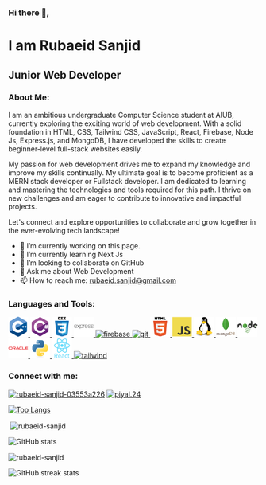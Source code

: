 ### Hi there 👋, 
# I am Rubaeid Sanjid
## Junior Web Developer
### About Me:
I am an ambitious undergraduate Computer Science student at AIUB, currently exploring the exciting world of web development. With a solid foundation in HTML, CSS, Tailwind CSS, JavaScript, React, Firebase, Node Js, Express.js, and MongoDB, I have developed the skills to create beginner-level full-stack websites easily.

My passion for web development drives me to expand my knowledge and improve my skills continually. My ultimate goal is to become proficient as a MERN stack developer or Fullstack developer. I am dedicated to learning and mastering the technologies and tools required for this path. I thrive on new challenges and am eager to contribute to innovative and impactful projects.

Let's connect and explore opportunities to collaborate and grow together in the ever-evolving tech landscape!

- 🔭 I’m currently working on this page. 
- 🌱 I’m currently learning Next Js 
- 👯 I’m looking to collaborate on GitHub 
- 💬 Ask me about Web Development 
- 📫 How to reach me: rubaeid.sanjid@gmail.com
  
<h3 align="left">Languages and Tools:</h3>
<p align="left"> <a href="https://www.w3schools.com/cpp/" target="_blank" rel="noreferrer"> <img src="https://raw.githubusercontent.com/devicons/devicon/master/icons/cplusplus/cplusplus-original.svg" alt="cplusplus" width="40" height="40"/> </a> <a href="https://www.w3schools.com/cs/" target="_blank" rel="noreferrer"> <img src="https://raw.githubusercontent.com/devicons/devicon/master/icons/csharp/csharp-original.svg" alt="csharp" width="40" height="40"/> </a> <a href="https://www.w3schools.com/css/" target="_blank" rel="noreferrer"> <img src="https://raw.githubusercontent.com/devicons/devicon/master/icons/css3/css3-original-wordmark.svg" alt="css3" width="40" height="40"/> </a> <a href="https://expressjs.com" target="_blank" rel="noreferrer"> <img src="https://raw.githubusercontent.com/devicons/devicon/master/icons/express/express-original-wordmark.svg" alt="express" width="40" height="40"/> </a> <a href="https://firebase.google.com/" target="_blank" rel="noreferrer"> <img src="https://www.vectorlogo.zone/logos/firebase/firebase-icon.svg" alt="firebase" width="40" height="40"/> </a> <a href="https://git-scm.com/" target="_blank" rel="noreferrer"> <img src="https://www.vectorlogo.zone/logos/git-scm/git-scm-icon.svg" alt="git" width="40" height="40"/> </a> <a href="https://www.w3.org/html/" target="_blank" rel="noreferrer"> <img src="https://raw.githubusercontent.com/devicons/devicon/master/icons/html5/html5-original-wordmark.svg" alt="html5" width="40" height="40"/> </a> <a href="https://developer.mozilla.org/en-US/docs/Web/JavaScript" target="_blank" rel="noreferrer"> <img src="https://raw.githubusercontent.com/devicons/devicon/master/icons/javascript/javascript-original.svg" alt="javascript" width="40" height="40"/> </a> <a href="https://www.linux.org/" target="_blank" rel="noreferrer"> <img src="https://raw.githubusercontent.com/devicons/devicon/master/icons/linux/linux-original.svg" alt="linux" width="40" height="40"/> </a> <a href="https://www.mongodb.com/" target="_blank" rel="noreferrer"> <img src="https://raw.githubusercontent.com/devicons/devicon/master/icons/mongodb/mongodb-original-wordmark.svg" alt="mongodb" width="40" height="40"/> </a> <a href="https://nodejs.org" target="_blank" rel="noreferrer"> <img src="https://raw.githubusercontent.com/devicons/devicon/master/icons/nodejs/nodejs-original-wordmark.svg" alt="nodejs" width="40" height="40"/> </a> <a href="https://www.oracle.com/" target="_blank" rel="noreferrer"> <img src="https://raw.githubusercontent.com/devicons/devicon/master/icons/oracle/oracle-original.svg" alt="oracle" width="40" height="40"/> </a> <a href="https://www.python.org" target="_blank" rel="noreferrer"> <img src="https://raw.githubusercontent.com/devicons/devicon/master/icons/python/python-original.svg" alt="python" width="40" height="40"/> </a> <a href="https://reactjs.org/" target="_blank" rel="noreferrer"> <img src="https://raw.githubusercontent.com/devicons/devicon/master/icons/react/react-original-wordmark.svg" alt="react" width="40" height="40"/> </a> <a href="https://tailwindcss.com/" target="_blank" rel="noreferrer"> <img src="https://www.vectorlogo.zone/logos/tailwindcss/tailwindcss-icon.svg" alt="tailwind" width="40" height="40"/> </a> </p>

<h3 align="left">Connect with me:</h3>
<p align="left">
<a href="https://linkedin.com/in/rubaeid-sanjid-03553a226" target="blank"><img align="center" src="https://raw.githubusercontent.com/rahuldkjain/github-profile-readme-generator/master/src/images/icons/Social/linked-in-alt.svg" alt="rubaeid-sanjid-03553a226" height="30" width="40" /></a>
<a href="https://fb.com/piyal.24" target="blank"><img align="center" src="https://raw.githubusercontent.com/rahuldkjain/github-profile-readme-generator/master/src/images/icons/Social/facebook.svg" alt="piyal.24" height="30" width="40" /></a>
</p>

[![Top Langs](https://github-readme-stats.vercel.app/api/top-langs/?username=Rubaeid-Sanjid)](https://github.com/anuraghazra/github-readme-stats)

<p>&nbsp;<img align="center" src="https://github-readme-stats.vercel.app/api?username=rubaeid-sanjid&show_icons=true&locale=en" alt="rubaeid-sanjid" /></p>

![GitHub stats](https://github-readme-stats.vercel.app/api?username=Rubaeid-Sanjid&show_icons=true) 

<p><img align="center" src="https://github-readme-streak-stats.herokuapp.com/?user=rubaeid-sanjid&" alt="rubaeid-sanjid" /></p>

![GitHub streak stats](https://streak-stats.demolab.com/?user=Rubaeid-Sanjid)  
